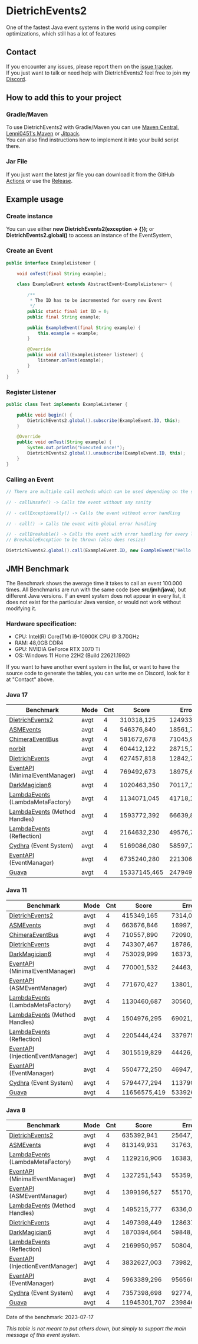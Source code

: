 # DietrichEvents2
One of the fastest Java event systems in the world using compiler optimizations, which still has a lot of features

## Contact
If you encounter any issues, please report them on the
[issue tracker](https://github.com/FlorianMichael/DietrichEvents2/issues).  
If you just want to talk or need help with DietrichEvents2 feel free to join my
[Discord](https://florianmichael.de/discord).

## How to add this to your project
### Gradle/Maven
To use DietrichEvents2 with Gradle/Maven you can use [Maven Central](https://mvnrepository.com/artifact/de.florianmichael/DietrichEvents2), [Lenni0451's Maven](https://maven.lenni0451.net/#/releases/de/florianmichael/DietrichEvents2) or [Jitpack](https://jitpack.io/#FlorianMichael/DietrichEvents2).  
You can also find instructions how to implement it into your build script there.

### Jar File
If you just want the latest jar file you can download it from the GitHub [Actions](https://github.com/FlorianMichael/DietrichEvents2/actions) or use the [Release](https://github.com/FlorianMichael/DietrichEvents2/releases).

## Example usage
### Create instance
You can use either **new DietrichEvents2(exception -> {});** or **DietrichEvents2.global()** to access an instance of
the EventSystem,

### Create an Event
```java
public interface ExampleListener {

    void onTest(final String example);

    class ExampleEvent extends AbstractEvent<ExampleListener> {

        /**
         * The ID has to be incremented for every new Event
         */
        public static final int ID = 0;
        public final String example;

        public ExampleEvent(final String example) {
            this.example = example;
        }

        @Override
        public void call(ExampleListener listener) {
            listener.onTest(example);
        }
    }
}
```

### Register Listener
```java
public class Test implements ExampleListener {

    public void begin() {
        DietrichEvents2.global().subscribe(ExampleEvent.ID, this);
    }

    @Override
    public void onTest(String example) {
        System.out.println("Executed once!");
        DietrichEvents2.global().unsubscribe(ExampleEvent.ID, this);
    }
}
```

### Calling an Event
````java
// There are multiple call methods which can be used depending on the situation:

// - callUnsafe() -> Calls the event without any sanity

// - callExceptionally() -> Calls the event without error handling

// - call() -> Calls the event with global error handling

// - callBreakable() -> Calls the event with error handling for every listener and supports
// BreakableException to be thrown (also does resize)

DietrichEvents2.global().call(ExampleEvent.ID, new ExampleEvent("Hello World!"));
````

## JMH Benchmark
The Benchmark shows the average time it takes to call an event 100.000 times.
All Benchmarks are run with the same code (see **src/jmh/java**), but different Java versions. If an event system does
not appear in every list, it does not exist for the particular Java version, or would not work without modifying
it. <br>

### Hardware specification:
- CPU: Intel(R) Core(TM) i9-10900K CPU @ 3.70GHz
- RAM: 48,0GB DDR4
- GPU: NVIDIA GeForce RTX 3070 Ti
- OS: Windows 11 Home 22H2 (Build 22621.1992)

If you want to have another event system in the list, or want to have the source code to generate the tables, you can
write me on Discord, look for it at "Contact" above. <br>

### Java 17
| Benchmark                                                                                                               | Mode | Cnt | Score        | Error      | Units |
|-------------------------------------------------------------------------------------------------------------------------|------|-----|--------------|------------|-------|
| [DietrichEvents2](https://github.com/FlorianMichael/DietrichEvents2)                                                    | avgt | 4   | 310318,125   | 124933,800 | ns/op |
| [ASMEvents](https://github.com/Lenni0451/ASMEvents)                                                                     | avgt | 4   | 546376,840   | 18561,729  | ns/op |
| [ChimeraEventBus](https://github.com/FelixH2012/ChimeraEventBus)                                                        | avgt | 4   | 581672,678   | 71045,952  | ns/op |
| [norbit](https://github.com/CrosbyDev/norbit)                                                                           | avgt | 4   | 604412,122   | 28715,740  | ns/op |
| [DietrichEvents](https://github.com/FlorianMichael/DietrichEvents)                                                      | avgt | 4   | 627457,818   | 12842,704  | ns/op |
| [EventAPI](https://github.com/Lenni0451/EventAPI) (MinimalEventManager)                                                 | avgt | 4   | 769492,673   | 18975,650  | ns/op |
| [DarkMagician6](https://bitbucket.org/DarkMagician6/eventapi/src/master/)                                               | avgt | 4   | 1020463,350  | 70117,174  | ns/op |
| [LambdaEvents](https://github.com/Lenni0451/LambdaEvents) (LambdaMetaFactory)                                           | avgt | 4   | 1134071,045  | 41718,145  | ns/op |
| [LambdaEvents](https://github.com/Lenni0451/LambdaEvents) (Method Handles)                                              | avgt | 4   | 1593772,392  | 66639,866  | ns/op |
| [LambdaEvents](https://github.com/Lenni0451/LambdaEvents) (Reflection)                                                  | avgt | 4   | 2164632,230  | 49576,755  | ns/op |
| [Cydhra](https://github.com/Cydhra/EventSystem/tree/master) (Event System)                                              | avgt | 4   | 5169086,080  | 58597,729  | ns/op |
| [EventAPI](https://github.com/Lenni0451/EventAPI) (EventManager)                                                        | avgt | 4   | 6735240,280  | 221306,805 | ns/op |
| [Guava](https://github.com/google/guava)                                                                                | avgt | 4   | 15337145,465 | 247949,530 | ns/op |

### Java 11
| Benchmark                                                                                                               | Mode | Cnt | Score        | Error      | Units |
|-------------------------------------------------------------------------------------------------------------------------|------|-----|--------------|------------|-------|
| [DietrichEvents2](https://github.com/FlorianMichael/DietrichEvents2)                                                    | avgt | 4   | 415349,165   | 7314,048   | ns/op |
| [ASMEvents](https://github.com/Lenni0451/ASMEvents)                                                                     | avgt | 4   | 663676,846   | 16997,570  | ns/op |
| [ChimeraEventBus](https://github.com/FelixH2012/ChimeraEventBus)                                                        | avgt | 4   | 710557,890   | 72090,826  | ns/op |
| [DietrichEvents](https://github.com/FlorianMichael/DietrichEvents)                                                      | avgt | 4   | 743307,467   | 18786,064  | ns/op |
| [DarkMagician6](https://bitbucket.org/DarkMagician6/eventapi/src/master/)                                               | avgt | 4   | 753029,999   | 16373,710  | ns/op |
| [EventAPI](https://github.com/Lenni0451/EventAPI) (MinimalEventManager)                                                 | avgt | 4   | 770001,532   | 24463,218  | ns/op |
| [EventAPI](https://github.com/Lenni0451/EventAPI) (ASMEventManager)                                                     | avgt | 4   | 771670,427   | 13801,284  | ns/op |
| [LambdaEvents](https://github.com/Lenni0451/LambdaEvents) (LambdaMetaFactory)                                           | avgt | 4   | 1130460,687  | 30560,981  | ns/op |
| [LambdaEvents](https://github.com/Lenni0451/LambdaEvents) (Method Handles)                                              | avgt | 4   | 1504976,295  | 69021,509  | ns/op |
| [LambdaEvents](https://github.com/Lenni0451/LambdaEvents) (Reflection)                                                  | avgt | 4   | 2205444,424  | 337975,180 | ns/op |
| [EventAPI](https://github.com/Lenni0451/EventAPI) (InjectionEventManager)                                               | avgt | 4   | 3015519,829  | 44426,039  | ns/op |
| [EventAPI](https://github.com/Lenni0451/EventAPI) (EventManager)                                                        | avgt | 4   | 5504772,250  | 46947,848  | ns/op |
| [Cydhra](https://github.com/Cydhra/EventSystem/tree/master) (Event System)                                              | avgt | 4   | 5794477,294  | 113790,263 | ns/op |
| [Guava](https://github.com/google/guava)                                                                                | avgt | 4   | 11656575,419 | 533926,166 | ns/op |

### Java 8
| Benchmark                                                                                                               | Mode | Cnt | Score        | Error      | Units |
|-------------------------------------------------------------------------------------------------------------------------|------|-----|--------------|------------|-------|
| [DietrichEvents2](https://github.com/FlorianMichael/DietrichEvents2)                                                    | avgt | 4   | 635392,941   | 25647,033  | ns/op |
| [ASMEvents](https://github.com/Lenni0451/ASMEvents)                                                                     | avgt | 4   | 813149,931   | 31763,759  | ns/op |
| [LambdaEvents](https://github.com/Lenni0451/LambdaEvents) (LambdaMetaFactory)                                           | avgt | 4   | 1129216,906  | 16383,663  | ns/op |
| [EventAPI](https://github.com/Lenni0451/EventAPI) (MinimalEventManager)                                                 | avgt | 4   | 1327251,543  | 55359,321  | ns/op |
| [EventAPI](https://github.com/Lenni0451/EventAPI) (ASMEventManager)                                                     | avgt | 4   | 1399196,527  | 55170,229  | ns/op |
| [LambdaEvents](https://github.com/Lenni0451/LambdaEvents) (Method Handles)                                              | avgt | 4   | 1495215,777  | 6336,098   | ns/op |
| [DietrichEvents](https://github.com/FlorianMichael/DietrichEvents)                                                      | avgt | 4   | 1497398,449  | 128637,113 | ns/op |
| [DarkMagician6](https://bitbucket.org/DarkMagician6/eventapi/src/master/)                                               | avgt | 4   | 1870394,664  | 59848,353  | ns/op |
| [LambdaEvents](https://github.com/Lenni0451/LambdaEvents) (Reflection)                                                  | avgt | 4   | 2169950,957  | 50804,811  | ns/op |
| [EventAPI](https://github.com/Lenni0451/EventAPI) (InjectionEventManager)                                               | avgt | 4   | 3832627,003  | 73982,528  | ns/op |
| [EventAPI](https://github.com/Lenni0451/EventAPI) (EventManager)                                                        | avgt | 4   | 5963389,296  | 956568,797 | ns/op |
| [Cydhra](https://github.com/Cydhra/EventSystem/tree/master) (Event System)                                              | avgt | 4   | 7357398,698  | 92774,097  | ns/op |
| [Guava](https://github.com/google/guava)                                                                                | avgt | 4   | 11945301,707 | 239846,530 | ns/op |

Date of the benchmark: 2023-07-17

*This table is not meant to put others down, but simply to support the main message of this event system.*
